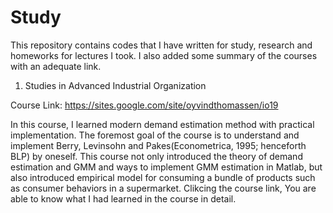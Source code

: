 # Study

This repository contains codes that I have written for study, research and homeworks for lectures I took. I also added some summary of the courses with an adequate link.

1. Studies in Advanced Industrial Organization

Course Link: https://sites.google.com/site/oyvindthomassen/io19

In this course, I learned modern demand estimation method with practical implementation. The foremost goal of the course is to understand and implement Berry, Levinsohn and Pakes(Econometrica, 1995; henceforth BLP) by oneself. This course not only introduced the theory of demand estimation and GMM and ways to implement GMM estimation in Matlab, but also introduced empirical model for consuming a bundle of products such as consumer behaviors in a supermarket. Clikcing the course link, You are able to know what I had learned in the course in detail.
